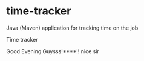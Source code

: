 # time-tracker
Java (Maven) application for tracking time on the job

Time tracker

Good Evening Guysss!****!!
nice sir
